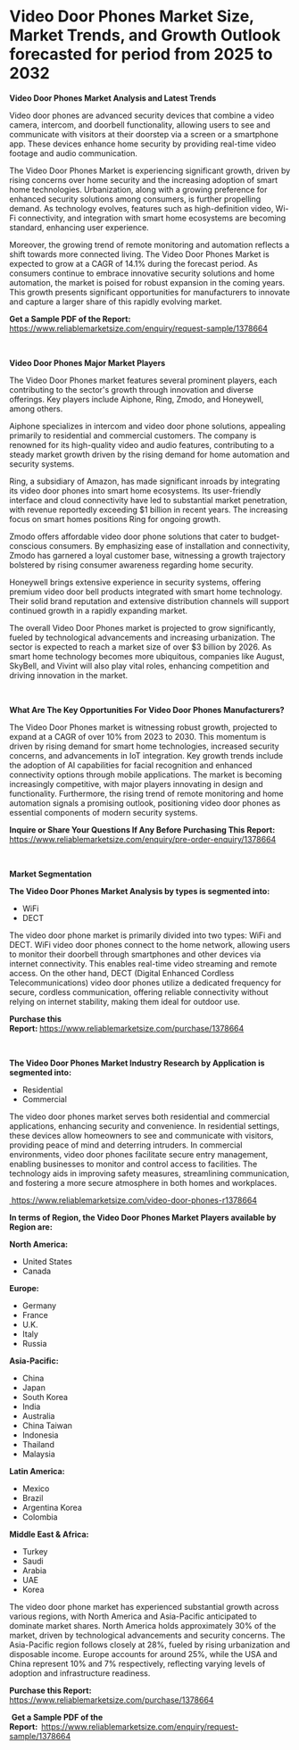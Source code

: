 <p><h1>Video Door Phones Market Size, Market Trends, and Growth Outlook forecasted for period from 2025 to 2032</h1></p><p><strong>Video Door Phones Market Analysis and Latest Trends</strong></p>
<p><p>Video door phones are advanced security devices that combine a video camera, intercom, and doorbell functionality, allowing users to see and communicate with visitors at their doorstep via a screen or a smartphone app. These devices enhance home security by providing real-time video footage and audio communication.</p><p>The Video Door Phones Market is experiencing significant growth, driven by rising concerns over home security and the increasing adoption of smart home technologies. Urbanization, along with a growing preference for enhanced security solutions among consumers, is further propelling demand. As technology evolves, features such as high-definition video, Wi-Fi connectivity, and integration with smart home ecosystems are becoming standard, enhancing user experience.</p><p>Moreover, the growing trend of remote monitoring and automation reflects a shift towards more connected living. The Video Door Phones Market is expected to grow at a CAGR of 14.1% during the forecast period. As consumers continue to embrace innovative security solutions and home automation, the market is poised for robust expansion in the coming years. This growth presents significant opportunities for manufacturers to innovate and capture a larger share of this rapidly evolving market.</p></p>
<p><strong>Get a Sample PDF of the Report:&nbsp;</strong> <a href="https://www.reliablemarketsize.com/enquiry/request-sample/1378664?utm_campaign=2317&utm_medium=2&utm_source=Github&utm_content=ia&utm_term=15042025&utm_id=video-door-phones">https://www.reliablemarketsize.com/enquiry/request-sample/1378664</a></p>
<p>&nbsp;</p>
<p><strong>Video Door Phones Major Market Players</strong></p>
<p><p>The Video Door Phones market features several prominent players, each contributing to the sector's growth through innovation and diverse offerings. Key players include Aiphone, Ring, Zmodo, and Honeywell, among others. </p><p>Aiphone specializes in intercom and video door phone solutions, appealing primarily to residential and commercial customers. The company is renowned for its high-quality video and audio features, contributing to a steady market growth driven by the rising demand for home automation and security systems. </p><p>Ring, a subsidiary of Amazon, has made significant inroads by integrating its video door phones into smart home ecosystems. Its user-friendly interface and cloud connectivity have led to substantial market penetration, with revenue reportedly exceeding $1 billion in recent years. The increasing focus on smart homes positions Ring for ongoing growth.</p><p>Zmodo offers affordable video door phone solutions that cater to budget-conscious consumers. By emphasizing ease of installation and connectivity, Zmodo has garnered a loyal customer base, witnessing a growth trajectory bolstered by rising consumer awareness regarding home security.</p><p>Honeywell brings extensive experience in security systems, offering premium video door bell products integrated with smart home technology. Their solid brand reputation and extensive distribution channels will support continued growth in a rapidly expanding market.</p><p>The overall Video Door Phones market is projected to grow significantly, fueled by technological advancements and increasing urbanization. The sector is expected to reach a market size of over $3 billion by 2026. As smart home technology becomes more ubiquitous, companies like August, SkyBell, and Vivint will also play vital roles, enhancing competition and driving innovation in the market.</p></p>
<p>&nbsp;</p>
<p><strong>What Are The Key Opportunities For Video Door Phones Manufacturers?</strong></p>
<p><p>The Video Door Phones market is witnessing robust growth, projected to expand at a CAGR of over 10% from 2023 to 2030. This momentum is driven by rising demand for smart home technologies, increased security concerns, and advancements in IoT integration. Key growth trends include the adoption of AI capabilities for facial recognition and enhanced connectivity options through mobile applications. The market is becoming increasingly competitive, with major players innovating in design and functionality. Furthermore, the rising trend of remote monitoring and home automation signals a promising outlook, positioning video door phones as essential components of modern security systems.</p></p>
<p><strong>Inquire or Share Your Questions If Any Before Purchasing This Report:</strong> <a href="https://www.reliablemarketsize.com/enquiry/pre-order-enquiry/1378664?utm_campaign=2317&utm_medium=2&utm_source=Github&utm_content=ia&utm_term=15042025&utm_id=video-door-phones">https://www.reliablemarketsize.com/enquiry/pre-order-enquiry/1378664</a></p>
<p>&nbsp;</p>
<p><strong>Market Segmentation</strong></p>
<p><strong>The Video Door Phones Market Analysis by types is segmented into:</strong></p>
<p><ul><li>WiFi</li><li>DECT</li></ul></p>
<p><p>The video door phone market is primarily divided into two types: WiFi and DECT. WiFi video door phones connect to the home network, allowing users to monitor their doorbell through smartphones and other devices via internet connectivity. This enables real-time video streaming and remote access. On the other hand, DECT (Digital Enhanced Cordless Telecommunications) video door phones utilize a dedicated frequency for secure, cordless communication, offering reliable connectivity without relying on internet stability, making them ideal for outdoor use.</p></p>
<p><strong>Purchase this Report:&nbsp;</strong><a href="https://www.reliablemarketsize.com/purchase/1378664?utm_campaign=2317&utm_medium=2&utm_source=Github&utm_content=ia&utm_term=15042025&utm_id=video-door-phones">https://www.reliablemarketsize.com/purchase/1378664</a></p>
<p>&nbsp;</p>
<p><strong>The Video Door Phones Market Industry Research by Application is segmented into:</strong></p>
<p><ul><li>Residential</li><li>Commercial</li></ul></p>
<p><p>The video door phones market serves both residential and commercial applications, enhancing security and convenience. In residential settings, these devices allow homeowners to see and communicate with visitors, providing peace of mind and deterring intruders. In commercial environments, video door phones facilitate secure entry management, enabling businesses to monitor and control access to facilities. The technology aids in improving safety measures, streamlining communication, and fostering a more secure atmosphere in both homes and workplaces.</p></p>
<p><a href="https://www.reliablemarketsize.com/video-door-phones-r1378664?utm_campaign=2317&utm_medium=2&utm_source=Github&utm_content=ia&utm_term=15042025&utm_id=video-door-phones">&nbsp;https://www.reliablemarketsize.com/video-door-phones-r1378664</a></p>
<p><strong>In terms of Region, the Video Door Phones Market Players available by Region are:</strong></p>
<p>
    <p> <strong> North America: </strong>
        <ul>
            <li>United States</li>
            <li>Canada</li>
        </ul>
        </p> 
    <p> <strong> Europe: </strong>
        <ul>
            <li>Germany</li>
            <li>France</li>
            <li>U.K.</li>
            <li>Italy</li>
            <li>Russia</li>
        </ul>
        </p> 
    <p> <strong> Asia-Pacific: </strong>
        <ul>
            <li>China</li>
            <li>Japan</li>
            <li>South Korea</li>
            <li>India</li>
            <li>Australia</li>
            <li>China Taiwan</li>
            <li>Indonesia</li>
            <li>Thailand</li>
            <li>Malaysia</li>
        </ul>
        </p> 
    <p> <strong> Latin America: </strong>
        <ul>
            <li>Mexico</li>
            <li>Brazil</li>
            <li>Argentina Korea</li>
            <li>Colombia</li>
        </ul>
        </p> 
    <p> <strong> Middle East & Africa: </strong>
        <ul>
            <li>Turkey</li>
            <li>Saudi</li>
            <li>Arabia</li>
            <li>UAE</li>
            <li>Korea</li>
        </ul>
    </p>
    </p>
<p><p>The video door phone market has experienced substantial growth across various regions, with North America and Asia-Pacific anticipated to dominate market shares. North America holds approximately 30% of the market, driven by technological advancements and security concerns. The Asia-Pacific region follows closely at 28%, fueled by rising urbanization and disposable income. Europe accounts for around 25%, while the USA and China represent 10% and 7% respectively, reflecting varying levels of adoption and infrastructure readiness.</p></p>
<p><strong>Purchase this Report: </strong><a href="https://www.reliablemarketsize.com/purchase/1378664?utm_campaign=2317&utm_medium=2&utm_source=Github&utm_content=ia&utm_term=15042025&utm_id=video-door-phones">https://www.reliablemarketsize.com/purchase/1378664</a></p>
<p>&nbsp;<strong>Get a Sample PDF of the Report:&nbsp;&nbsp;</strong><a href="https://www.reliablemarketsize.com/enquiry/request-sample/1378664?utm_campaign=2317&utm_medium=2&utm_source=Github&utm_content=ia&utm_term=15042025&utm_id=video-door-phones">https://www.reliablemarketsize.com/enquiry/request-sample/1378664</a></p>
<p><strong></strong></p>
<p><p></p><p></p><p></p></p>